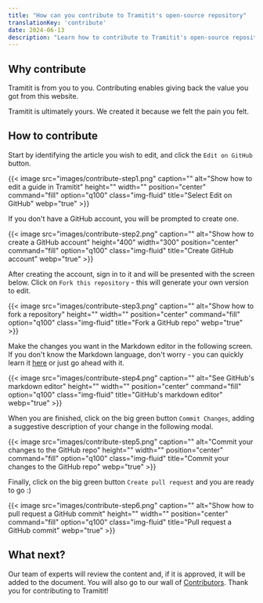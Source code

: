 ```yaml
---
title: "How can you contribute to Tramitit's open-source repository"
translationKey: 'contribute'
date: 2024-06-13
description: "Learn how to contribute to Tramitit's open-source repository using GitHub commit and pull request mechanisms"
---
```


## Why contribute

Tramitit is from you to you. Contributing enables giving back the value you got from this website.

Tramitit is ultimately yours. We created it because we felt the pain you felt.

## How to contribute

Start by identifying the article you wish to edit, and click the `Edit on GitHub` button.

{{< image src="images/contribute-step1.png" caption="" alt="Show how to edit a guide in Tramitit" height="" width="" position="center" command="fill" option="q100" class="img-fluid" title="Select Edit on GitHub" webp="true" >}}

If you don't have a GitHub account, you will be prompted to create one.

{{< image src="images/contribute-step2.png" caption="" alt="Show how to create a GitHub account" height="400" width="300" position="center" command="fill" option="q100" class="img-fluid" title="Create GitHub account" webp="true" >}}

After creating the account, sign in to it and will be presented with the screen below. Click on `Fork this repository` - this will generate your own version to edit.

{{< image src="images/contribute-step3.png" caption="" alt="Show how to fork a repository" height="" width="" position="center" command="fill" option="q100" class="img-fluid" title="Fork a GitHub repo" webp="true" >}}

Make the changes you want in the Markdown editor in the following screen. If you don't know the Markdown language, don't worry - you can quickly learn it [here](https://docs.github.com/en/get-started/writing-on-github/getting-started-with-writing-and-formatting-on-github/basic-writing-and-formatting-syntax) or just go ahead with it.

{{< image src="images/contribute-step4.png" caption="" alt="See GitHub's markdown editor" height="" width="" position="center" command="fill" option="q100" class="img-fluid" title="GitHub's markdown editor" webp="true" >}}

When you are finished, click on the big green button `Commit Changes`, adding a suggestive description of your change in the following modal.

{{< image src="images/contribute-step5.png" caption="" alt="Commit your changes to the GitHub repo" height="" width="" position="center" command="fill" option="q100" class="img-fluid" title="Commit your changes to the GitHub repo" webp="true" >}}

Finally, click on the big green button `Create pull request` and you are ready to go :)

{{< image src="images/contribute-step6.png" caption="" alt="Show how to pull request a GitHub commit" height="" width="" position="center" command="fill" option="q100" class="img-fluid" title="Pull request a GitHub commit" webp="true" >}}

## What next?

Our team of experts will review the content and, if it is approved, it will be added to the document. You will also go to our wall of [Contributors](/authors). Thank you for contributing to Tramitit!

